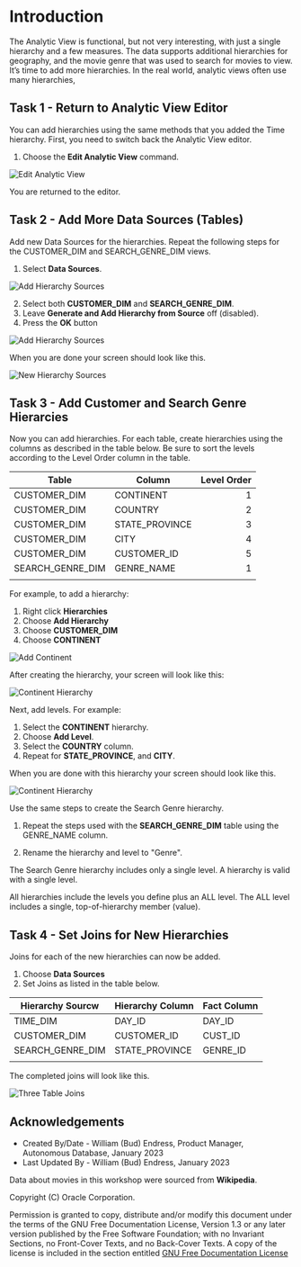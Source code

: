 # Introduction

The Analytic View is functional, but not very interesting, with just a single hierarchy and a few measures. The data supports additional hierarchies for geography, and the movie genre that was used to search for movies to view.  It’s time to add more hierarchies.  In the real world, analytic views often use many hierarchies,

## Task 1 - Return to Analytic View Editor

You can add hierarchies using the same methods that you added the Time hierarchy. First, you need to switch back the Analytic View editor.

1. Choose the **Edit Analytic View** command.

![Edit Analytic View](images/12-edit-analytic-view.png)

You are returned to the editor.

## Task 2 - Add More Data Sources (Tables)

Add new Data Sources for the hierarchies. Repeat the following steps for the CUSTOMER\_DIM and SEARCH\_GENRE\_DIM views.

1.	Select **Data Sources**.

![Add Hierarchy Sources](images/12-add-hierarchy-sources-1.png)

2.	Select both **CUSTOMER\_DIM** and **SEARCH\_GENRE\_DIM**.
3.	Leave **Generate and Add Hierarchy from Source** off (disabled).
4.	Press the **OK** button

![Add Hierarchy Sources](images/12-add-hierarchy-sources-2.png)

When you are done your screen should look like this.

![New Hierarchy Sources](images/12-add-hierarchy-sources-3.png)

## Task 3 - Add Customer and Search Genre Hierarcies

Now you can add hierarchies.  For each table, create hierarchies using the columns as described in the table below. Be sure to sort the levels according to the Level Order column in the table.

|Table                  |Column                 |Level Order |
|-----------------------|-----------------------|-----------:|
|CUSTOMER_DIM           |CONTINENT              | 1          |
|CUSTOMER_DIM           |COUNTRY                | 2          |
|CUSTOMER_DIM           |STATE_PROVINCE         | 3          |
|CUSTOMER_DIM           |CITY                   | 4          |
|CUSTOMER_DIM           |CUSTOMER_ID            | 5          |
|SEARCH\_GENRE_DIM      |GENRE_NAME             | 1          |
|                       |                       |            |


For example, to add a hierarchy:

1.  Right click **Hierarchies**
2.  Choose **Add Hierarchy**
3.  Choose **CUSTOMER_DIM**
4.  Choose **CONTINENT**

![Add Continent](images/12-add-continent-hierarchy.png)

After creating the hierarchy, your screen will look like this:

![Continent Hierarchy](images/12-edit-continent-hierarchy-2.png)

Next, add levels. For example:

1. Select the **CONTINENT** hierarchy.
2. Choose **Add Level**.
3. Select the **COUNTRY** column.
4. Repeat for **STATE\_PROVINCE**, and **CITY**.

When you are done with this hierarchy your screen should look like this.

![Continent Hierarchy](images/12-edit-continent-hierarchy-3.png)

Use the same steps to create the Search Genre hierarchy.

1. Repeat the steps used with the **SEARCH\_GENRE\_DIM** table using the GENRE\_NAME column.

2. Rename the hierarchy and level to "Genre".

The Search Genre hierarchy includes only a single level. A hierarchy is
valid with a single level.

All hierarchies include the levels you define plus an ALL level. The ALL level includes a single, top-of-hierarchy member (value).

## Task 4 - Set Joins for New Hierarchies

Joins for each of the new hierarchies can now be added.

1. Choose **Data Sources**
2. Set Joins as listed in the table below.

|Hierarchy Sourcw       |Hierarchy Column       |Fact Column  |
|-----------------------|-----------------------|-------------|
|TIME_DIM               |DAY_ID                 | DAY_ID      |
|CUSTOMER_DIM           |CUSTOMER_ID            | CUST_ID     |
|SEARCH\_GENRE_DIM      |STATE_PROVINCE         | GENRE_ID    |
|                       |                       |             |

The completed joins will look like this.

![Three Table Joins](images/12-completed_joins.png)

## Acknowledgements

- Created By/Date - William (Bud) Endress, Product Manager, Autonomous Database, January 2023
- Last Updated By - William (Bud) Endress, January 2023

Data about movies in this workshop were sourced from **Wikipedia**.

Copyright (C)  Oracle Corporation.

Permission is granted to copy, distribute and/or modify this document
under the terms of the GNU Free Documentation License, Version 1.3
or any later version published by the Free Software Foundation;
with no Invariant Sections, no Front-Cover Texts, and no Back-Cover Texts.
A copy of the license is included in the section entitled [GNU Free Documentation License](files/gnu-free-documentation-license.txt)
